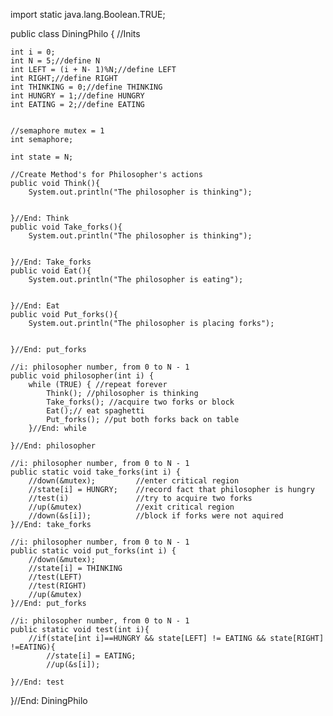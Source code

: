 import static java.lang.Boolean.TRUE;

public class DiningPhilo {
    //Inits

    int i = 0;
    int N = 5;//define N
    int LEFT = (i + N- 1)%N;//define LEFT
    int RIGHT;//define RIGHT
    int THINKING = 0;//define THINKING
    int HUNGRY = 1;//define HUNGRY
    int EATING = 2;//define EATING


    //semaphore mutex = 1
    int semaphore;

    int state = N;

    //Create Method's for Philosopher's actions
    public void Think(){
        System.out.println("The philosopher is thinking");


    }//End: Think
    public void Take_forks(){
        System.out.println("The philosopher is thinking");


    }//End: Take_forks
    public void Eat(){
        System.out.println("The philosopher is eating");


    }//End: Eat
    public void Put_forks(){
        System.out.println("The philosopher is placing forks");


    }//End: put_forks

    //i: philosopher number, from 0 to N - 1
    public void philosopher(int i) {
        while (TRUE) { //repeat forever
            Think(); //philosopher is thinking
            Take_forks(); //acquire two forks or block
            Eat();// eat spaghetti
            Put_forks(); //put both forks back on table
        }//End: while

    }//End: philosopher

    //i: philosopher number, from 0 to N - 1
    public static void take_forks(int i) {
        //down(&mutex);         //enter critical region
        //state[i] = HUNGRY;    //record fact that philosopher is hungry
        //test(i)               //try to acquire two forks
        //up(&mutex)            //exit critical region
        //down(&s[i]);          //block if forks were not aquired 
    }//End: take_forks

    //i: philosopher number, from 0 to N - 1
    public static void put_forks(int i) {
        //down(&mutex);
        //state[i] = THINKING
        //test(LEFT)
        //test(RIGHT)
        //up(&mutex)
    }//End: put_forks

    //i: philosopher number, from 0 to N - 1
    public static void test(int i){
        //if(state[int i]==HUNGRY && state[LEFT] != EATING && state[RIGHT] !=EATING){
            //state[i] = EATING;
            //up(&s[i]);

    }//End: test
}//End: DiningPhilo




